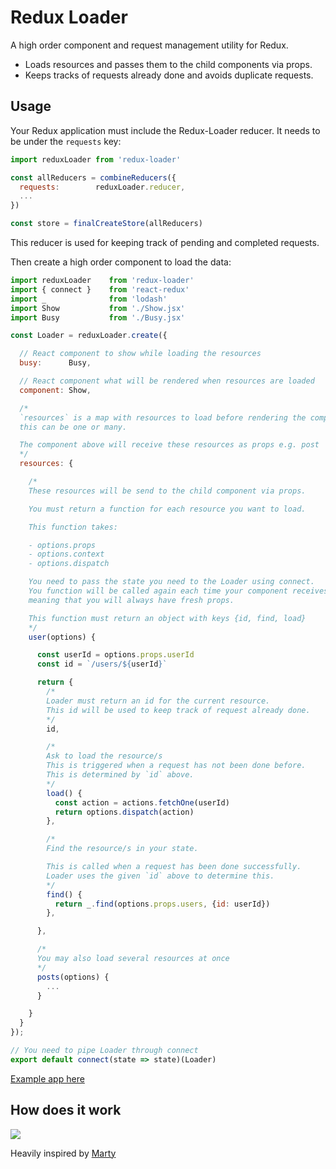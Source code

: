 # Redux Loader

A high order component and request management utility for Redux. 

- Loads resources and passes them to the child components via props.
- Keeps tracks of requests already done and avoids duplicate requests.

## Usage

Your Redux application must include the Redux-Loader reducer. It needs to be under the `requests` key:

```js
import reduxLoader from 'redux-loader'

const allReducers = combineReducers({
  requests:        reduxLoader.reducer,
  ...
})

const store = finalCreateStore(allReducers)
```

This reducer is used for keeping track of pending and completed requests.

Then create a high order component to load the data:

```js
import reduxLoader    from 'redux-loader'
import { connect }    from 'react-redux'
import _              from 'lodash'
import Show           from './Show.jsx'
import Busy           from './Busy.jsx'

const Loader = reduxLoader.create({

  // React component to show while loading the resources
  busy:      Busy,

  // React component what will be rendered when resources are loaded
  component: Show,

  /*
  `resources` is a map with resources to load before rendering the component above
  this can be one or many.

  The component above will receive these resources as props e.g. post
  */
  resources: {

    /*
    These resources will be send to the child component via props.

    You must return a function for each resource you want to load.

    This function takes:

    - options.props
    - options.context
    - options.dispatch

    You need to pass the state you need to the Loader using connect.
    You function will be called again each time your component receives new props,
    meaning that you will always have fresh props.

    This function must return an object with keys {id, find, load}
    */
    user(options) {

      const userId = options.props.userId
      const id = `/users/${userId}`

      return {
        /*
        Loader must return an id for the current resource.
        This id will be used to keep track of request already done.
        */
        id,

        /*
        Ask to load the resource/s
        This is triggered when a request has not been done before.
        This is determined by `id` above.
        */
        load() {
          const action = actions.fetchOne(userId)
          return options.dispatch(action)
        },

        /*
        Find the resource/s in your state.

        This is called when a request has been done successfully.
        Loader uses the given `id` above to determine this.
        */
        find() {
          return _.find(options.props.users, {id: userId})
        },

      },

      /*
      You may also load several resources at once
      */
      posts(options) {
        ...
      }

    }
  }
});

// You need to pipe Loader through connect
export default connect(state => state)(Loader)
```

[Example app here](https://github.com/Versent/react-starter/blob/master/client/src/users/ShowLoader.jsx)

## How does it work

<img src="https://docs.google.com/drawings/d/1giKZMiIZYK8uOyBksbtT4OQDAivV6IVhVt5WndDb6Bs/pub?w=960&amp;h=720">

Heavily inspired by [Marty](http://martyjs.org/guides/fetching-state/index.html)
